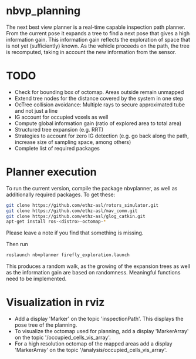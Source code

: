 # nbvp_planning

The next best view planner is a real-time capable inspection path planner. From the current pose it expands a tree to find a next pose that gives a high information gain. This information gain reflects the exploration of space that is not yet (sufficiently) known. As the vehicle proceeds on the path, the tree is recomputed, taking in account the new information from the sensor.

# TODO

- Check for bounding box of octomap. Areas outside remain unmapped
- Extend tree nodes for the distance covered by the system in one step
- OcTree collision avoidance: Multiple rays to secure approximated tube and not just a line
- IG account for occupied voxels as well
- Compute global information gain (ratio of explored area to total area)
- Structured tree expansion (e.g. RRT)
- Strategies to account for zero IG detection (e.g. go back along the path, increase size of sampling space, among others)
- Complete list of required packages

# Planner execution

To run the current version, compile the package nbvplanner, as well as additionally required packages. To get these:

```sh
git clone https://github.com/ethz-asl/rotors_simulator.git
git clone https://github.com/ethz-asl/mav_comm.git
git clone https://github.com/ethz-asl/glog_catkin.git
apt-get install ros-<distro>-octomap-*
```
Please leave a note if you find that something is missing.

Then run

```sh
roslaunch nbvplanner firefly_exploration.launch
```

This produces a random walk, as the growing of the expansion trees as well as the information gain are based on randomness. Meaningful functions need to be implemented.

# Visualization in rviz

- Add a display 'Marker' on the topic 'inspectionPath'. This displays the pose tree of the planning.
- To visualize the octomap used for planning, add a display 'MarkerArray' on the topic '/occupied_cells_vis_array'.
- For a high resolution octomap of the mapped areas add a display 'MarkerArray' on the topic '/analysis/occupied_cells_vis_array'.
